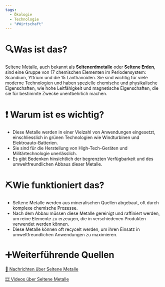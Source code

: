 ```yaml
---
tags:
  - Ökologie
  - Technologie
  - "#Wirtschaft"
---
```

# 🔍Was ist das?

Seltene Metalle, auch bekannt als **Seltenerdmetalle** oder **Seltene Erden**, sind eine Gruppe von 17 chemischen Elementen im Periodensystem: Scandium, Yttrium und die 15 Lanthanoiden. Sie sind wichtig für viele moderne Technologien und haben spezielle chemische und physikalische Eigenschaften, wie hohe Leitfähigkeit und magnetische Eigenschaften, die sie für bestimmte Zwecke unentbehrlich machen.

# ❗ Warum ist es wichtig?

- Diese Metalle werden in einer Vielzahl von Anwendungen eingesetzt, einschliesslich in grünen Technologien wie Windturbinen und Elektroauto-Batterien.
- Sie sind für die Herstellung von High-Tech-Geräten und Militärtechnologie unerlässlich.
- Es gibt Bedenken hinsichtlich der begrenzten Verfügbarkeit und des umweltfreundlichen Abbaus dieser Metalle.

# ⛏Wie funktioniert das?

- Seltene Metalle werden aus mineralischen Quellen abgebaut, oft durch komplexe chemische Prozesse.
- Nach dem Abbau müssen diese Metalle gereinigt und raffiniert werden, um reine Elemente zu erzeugen, die in verschiedenen Produkten verwendet werden können.
- Diese Metalle können oft recycelt werden, um ihren Einsatz in umweltfreundlichen Anwendungen zu maximieren.

# ➕Weiterführende Quellen

[📄 Nachrichten über Seltene Metalle](https://www.google.com/search?q=Seltene%20Metalle&tbm=nws)

[🎞 Videos über Seltene Metalle](https://www.google.com/search?q=Seltene%20Metalle&tbm=vid)